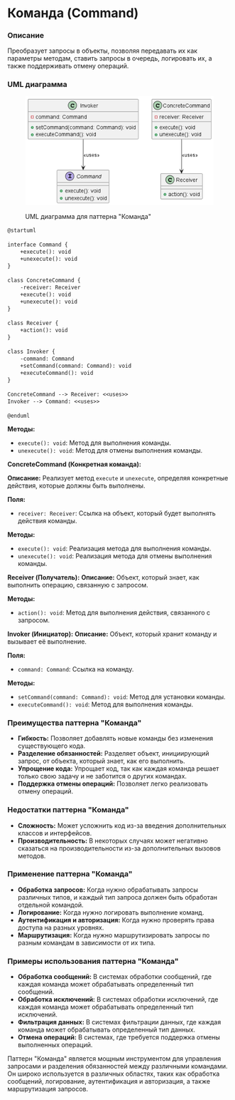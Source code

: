 # Команда (Command)

### **Описание**

Преобразует запросы в объекты, позволяя передавать их как параметры методам, ставить запросы в очередь, логировать их, а также поддерживать отмену операций.

### UML диаграмма

<figure><img src="../../../.gitbook/assets/image (3) (1) (1) (1) (1).png" alt=""><figcaption><p>UML диаграмма для паттерна "Команда"</p></figcaption></figure>

```plant-uml
@startuml

interface Command {
    +execute(): void
    +unexecute(): void
}

class ConcreteCommand {
    -receiver: Receiver
    +execute(): void
    +unexecute(): void
}

class Receiver {
    +action(): void
}

class Invoker {
    -command: Command
    +setCommand(command: Command): void
    +executeCommand(): void
}

ConcreteCommand --> Receiver: <<uses>>
Invoker --> Command: <<uses>>

@enduml

```

**Методы:**

* `execute(): void`: Метод для выполнения команды.
* `unexecute(): void`: Метод для отмены выполнения команды.

**ConcreteCommand (Конкретная команда):**&#x20;

**Описание:** Реализует метод `execute` и `unexecute`, определяя конкретные действия, которые должны быть выполнены.

**Поля:**

* `receiver: Receiver`: Ссылка на объект, который будет выполнять действия команды.

**Методы:**

* `execute(): void`: Реализация метода для выполнения команды.
* `unexecute(): void`: Реализация метода для отмены выполнения команды.

**Receiver (Получатель):** **Описание:** Объект, который знает, как выполнить операцию, связанную с запросом.

**Методы:**

* `action(): void`: Метод для выполнения действия, связанного с запросом.

**Invoker (Инициатор):** **Описание:** Объект, который хранит команду и вызывает её выполнение.

**Поля:**

* `command: Command`: Ссылка на команду.

**Методы:**

* `setCommand(command: Command): void`: Метод для установки команды.
* `executeCommand(): void`: Метод для выполнения команды.

### **Преимущества паттерна "Команда"**

* **Гибкость:** Позволяет добавлять новые команды без изменения существующего кода.
* **Разделение обязанностей:** Разделяет объект, инициирующий запрос, от объекта, который знает, как его выполнить.
* **Упрощение кода:** Упрощает код, так как каждая команда решает только свою задачу и не заботится о других командах.
* **Поддержка отмены операций:** Позволяет легко реализовать отмену операций.

### **Недостатки паттерна "Команда"**

* **Сложность:** Может усложнить код из-за введения дополнительных классов и интерфейсов.
* **Производительность:** В некоторых случаях может негативно сказаться на производительности из-за дополнительных вызовов методов.

### **Применение паттерна "Команда"**

* **Обработка запросов:** Когда нужно обрабатывать запросы различных типов, и каждый тип запроса должен быть обработан отдельной командой.
* **Логирование:** Когда нужно логировать выполнение команд.
* **Аутентификация и авторизация:** Когда нужно проверять права доступа на разных уровнях.
* **Маршрутизация:** Когда нужно маршрутизировать запросы по разным командам в зависимости от их типа.

### **Примеры использования паттерна "Команда"**

* **Обработка сообщений:** В системах обработки сообщений, где каждая команда может обрабатывать определенный тип сообщений.
* **Обработка исключений:** В системах обработки исключений, где каждая команда может обрабатывать определенный тип исключений.
* **Фильтрация данных:** В системах фильтрации данных, где каждая команда может обрабатывать определенный тип данных.
* **Отмена операций:** В системах, где требуется поддержка отмены выполненных операций.

Паттерн "Команда" является мощным инструментом для управления запросами и разделения обязанностей между различными командами. Он широко используется в различных областях, таких как обработка сообщений, логирование, аутентификация и авторизация, а также маршрутизация запросов.
